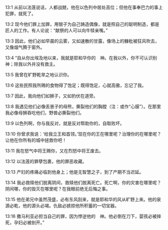 <a id="1"></a>13:1  从前以法莲说话，人都战兢，他在以色列中居处高位；但他在事奉巴力的事上犯罪，就死了。  

<a id="2"></a>13:2  现今他们罪上加罪，用银子为自己铸造偶像，就是照自己的聪明制造，都是匠人的工作。有人论说：“献祭的人可以向牛犊亲嘴。”  

<a id="3"></a>13:3  因此，他们必如早晨的云雾，又如速散的甘露，像场上的糠秕被狂风吹去，又像烟气腾于窗外。  

<a id="4"></a>13:4  “自从你出埃及地以来，我就是耶和华你的　神。在我以外，你不可认识别神；除我以外并没有救主。  

<a id="5"></a>13:5  我曾在旷野乾旱之地认识你。  

<a id="6"></a>13:6  这些民照我所赐的食物得了饱足；既得饱足，心就高傲，忘记了我。  

<a id="7"></a>13:7  因此，我向他们如狮子，又如豹伏在道旁。  

<a id="8"></a>13:8  我遇见他们必像丢崽子的母熊，撕裂他们的胸膛（注：或作“心膜”）。在那里我必像母狮吞吃他们，野兽必撕裂他们。  

<a id="9"></a>13:9  以色列啊，你与我反对，就是反对帮助你的，自取败坏。  

<a id="10"></a>13:10  你曾求我说：‘给我立王和首领。’现在你的王在哪里呢？治理你的在哪里呢？让他在你所有的城中拯救你吧！  

<a id="11"></a>13:11  我在怒气中将王赐你，又在烈怒中将王废去。  

<a id="12"></a>13:12  以法莲的罪孽包裹，他的罪恶收藏。  

<a id="13"></a>13:13  产妇的疼痛必临到他身上；他是无智慧之子，到了产期不当迟延。  

<a id="14"></a>13:14  我必救赎他们脱离阴间，救赎他们脱离死亡。死亡啊，你的灾害在哪里呢？阴间哪，你的毁灭在哪里呢？在我眼前绝无后悔之事。  

<a id="15"></a>13:15  他在弟兄中虽然茂盛，必有东风刮来，就是耶和华的风从旷野上来。他的泉源必乾，他的源头必竭。仇敌必掳掠他所积蓄的一切宝器。  

<a id="16"></a>13:16  撒马利亚必担当自己的罪，因为悖逆他的　神。他必倒在刀下，婴孩必被摔死，孕妇必被剖开。”  
